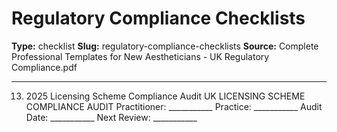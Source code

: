 # Regulatory Compliance Checklists

**Type:** checklist
**Slug:** regulatory-compliance-checklists
**Source:** Complete Professional Templates for New Aestheticians - UK Regulatory Compliance.pdf

---

13. 2025 Licensing Scheme Compliance Audit
UK LICENSING SCHEME COMPLIANCE AUDIT Practitioner: ___________ Practice: ___________ Audit
Date: ___________ Next Review: ___________